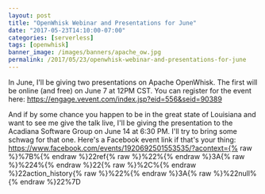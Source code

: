 ```yaml
---
layout: post
title: "OpenWhisk Webinar and Presentations for June"
date: "2017-05-23T14:10:00-07:00"
categories: [serverless]
tags: [openwhisk]
banner_image: /images/banners/apache_ow.jpg
permalink: /2017/05/23/openwhisk-webinar-and-presentations-for-june
---
```


In June, I'll be giving two presentations on Apache OpenWhisk. The first will be online (and free) on June 7 at 12PM CST. You can register for the event here: https://engage.vevent.com/index.jsp?eid=556&seid=90389

And if by some chance you happen to be in the great state of Louisiana and want to see me give the talk live, I'll be giving the presentation to the Acadiana Software Group on June 14 at 6:30 PM. I'll try to bring some schwag for that one. Here's a Facebook event link if that's your thing: https://www.facebook.com/events/1920692501553535/?acontext={% raw %}%7B%{% endraw %}22ref{% raw %}%22%{% endraw %}3A{% raw %}%224%{% endraw %}22{% raw %}%2C%{% endraw %}22action_history{% raw %}%22%{% endraw %}3A{% raw %}%22null%{% endraw %}22%7D